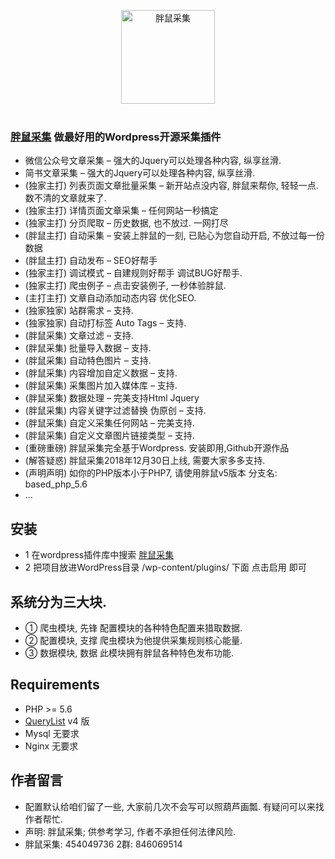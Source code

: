 <p align="center">
  <img width="150" src="logo.png" alt="胖鼠采集">
  <br>
  <br>
</p>

### <a href="http://www.fatrat.cn">胖鼠采集</a> 做最好用的Wordpress开源采集插件
- 微信公众号文章采集 – 强大的Jquery可以处理各种内容, 纵享丝滑.
- 简书文章采集 – 强大的Jquery可以处理各种内容, 纵享丝滑.
- (独家主打) 列表页面文章批量采集 – 新开站点没内容, 胖鼠来帮你, 轻轻一点. 数不清的文章就来了.
- (独家主打) 详情页面文章采集 – 任何网站一秒搞定
- (独家主打) 分页爬取 – 历史数据, 也不放过. 一网打尽
- (胖鼠主打) 自动采集 – 安装上胖鼠的一刻, 已贴心为您自动开启, 不放过每一份数据
- (胖鼠主打) 自动发布 – SEO好帮手
- (独家主打) 调试模式 – 自建规则好帮手 调试BUG好帮手.
- (独家主打) 爬虫例子 – 点击安装例子, 一秒体验胖鼠.
- (主打主打) 文章自动添加动态内容 优化SEO.
- (独家独家) 站群需求 – 支持.
- (独家独家) 自动打标签 Auto Tags – 支持.
- (胖鼠采集) 文章过滤 – 支持.
- (胖鼠采集) 批量导入数据 – 支持.
- (胖鼠采集) 自动特色图片 – 支持.
- (胖鼠采集) 内容增加自定义数据 – 支持.
- (胖鼠采集) 采集图片加入媒体库 – 支持.
- (胖鼠采集) 数据处理 – 完美支持Html Jquery
- (胖鼠采集) 内容关键字过滤替换 伪原创 – 支持.
- (胖鼠采集) 自定义采集任何网站 – 完美支持.
- (胖鼠采集) 自定义文章图片链接类型 – 支持.
- (重磅重磅) 胖鼠采集完全基于Wordpress. 安装即用,Github开源作品
- (解答疑惑) 胖鼠采集2018年12月30日上线, 需要大家多多支持.
- (声明声明) 如你的PHP版本小于PHP7, 请使用胖鼠v5版本 分支名: based_php_5.6
- ...

## 安装
- 1 在wordpress插件库中搜索 <a href="https://wordpress.org/plugins/fat-rat-collect/">胖鼠采集</a>
- 2 把项目放进WordPress目录 /wp-content/plugins/ 下面 点击启用 即可

## 系统分为三大块.
- ① 爬虫模块, 先锋 配置模块的各种特色配置来猎取数据.
- ② 配置模块, 支撑 爬虫模块为他提供采集规则核心能量.
- ③ 数据模块, 数据 此模块拥有胖鼠各种特色发布功能.

## Requirements
- PHP >= 5.6
- <a href="https://www.querylist.cc/docs/guide/v4/overview">QueryList</a> v4 版
- Mysql 无要求
- Nginx 无要求

## 作者留言
- 配置默认给咱们留了一些, 大家前几次不会写可以照葫芦画瓢. 有疑问可以来找作者帮忙.
- 声明: 胖鼠采集; 供参考学习, 作者不承担任何法律风险. 
- 胖鼠采集: 454049736 2群: 846069514
